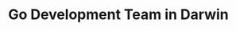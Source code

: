 ---
title: Go Development Team in Darwin
permalink: /landings/locations/darwin/developer/go
technology: Go
location: Darwin
---